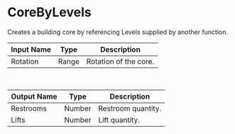 
            
# CoreByLevels

Creates a building core by referencing Levels supplied by another function.

|Input Name|Type|Description|
|---|---|---|
|Rotation|Range|Rotation of the core.|


<br>

|Output Name|Type|Description|
|---|---|---|
|Restrooms|Number|Restroom quantity.|
|Lifts|Number|Lift quantity.|

